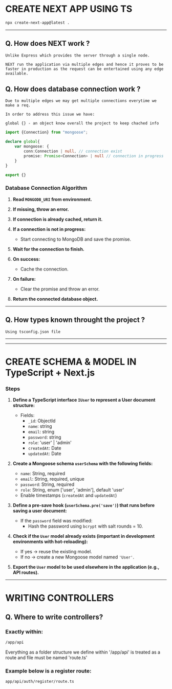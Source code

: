 # CREATE NEXT APP USING TS
```bash
npx create-next-app@latest .
```
-----
## Q. How does NEXT work ?
```text
Unlike Express which provides the server through a single node.

NEXT run the application via multiple edges and hence it proves to be faster in production as the request can be entertained using any edge available.
```
## Q. How does database connection work ?
```text
Due to multiple edges we may get multiple connections everytime we make a req.

In order to address this issue we have:

global {} - an object know overall the project to keep chached info
```

```typescript
import {Connection} from "mongoose";

declare global{
    var mongoose: {
        conn:Connection | null, // connection exist
        promise: Promise<Connection> | null // connection in progress
    }
}

export {}
```


### Database Connection Algorithm

1. **Read `MONGODB_URI` from environment.**

2. **If missing, throw an error.**

3. **If connection is already cached, return it.**

4. **If a connection is not in progress:**
    - Start connecting to MongoDB and save the promise.

5. **Wait for the connection to finish.**

6. **On success:**  
    - Cache the connection.

7. **On failure:**  
    - Clear the promise and throw an error.

8. **Return the connected database object.**


-----
## Q. How types known throught the project ?
```text
Using tsconfig.json file
```
-----
-----
# CREATE SCHEMA & MODEL IN TypeScript + Next.js

### Steps

1. **Define a TypeScript interface `IUser` to represent a User document structure:**
    - Fields:
        - `_id`: ObjectId
        - `name`: string
        - `email`: string
        - `password`: string
        - `role`: 'user' | 'admin'
        - `createdAt`: Date
        - `updatedAt`: Date

2. **Create a Mongoose schema `userSchema` with the following fields:**
    - `name`: String, required
    - `email`: String, required, unique
    - `password`: String, required
    - `role`: String, enum ['user', 'admin'], default 'user'
    - Enable timestamps (`createdAt` and `updatedAt`)

3. **Define a pre-save hook (`userSchema.pre('save')`) that runs before saving a user document:**
    - If the `password` field was modified:
        - Hash the password using `bcrypt` with salt rounds = 10.

4. **Check if the `User` model already exists (important in development environments with hot-reloading):**
    - If yes → reuse the existing model.
    - If no → create a new Mongoose model named `'User'`.

5. **Export the `User` model to be used elsewhere in the application (e.g., API routes).**

-----

# WRITING CONTROLLERS

## Q. Where to write controllers?
### Exactly within:
```bash
/app/api
```

Everything as a folder structure we define within '/app/api' is treated as a route and file must be named 'route.ts'

### Example below is a register route:
```bash
app/api/auth/register/route.ts
```
